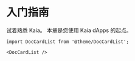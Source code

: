 # 入门指南

试着熟悉 Kaia。 本章是您使用 Kaia dApps 的起点。

```mdx-code-block
import DocCardList from '@theme/DocCardList';

<DocCardList />
```